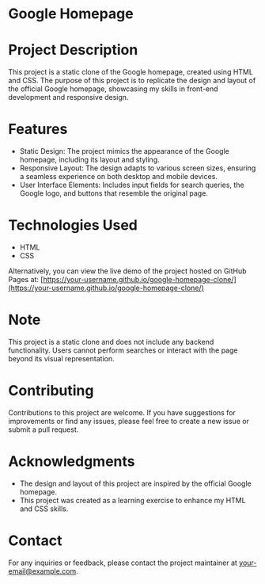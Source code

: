 # Google Homepage

# Project Description
This project is a static clone of the Google homepage, created using HTML and CSS. The purpose of this project is to replicate the design and layout of the official Google homepage, showcasing my skills in front-end development and responsive design.

# Features
- Static Design: The project mimics the appearance of the Google homepage, including its layout and styling.
- Responsive Layout: The design adapts to various screen sizes, ensuring a seamless experience on both desktop and mobile devices.
- User Interface Elements: Includes input fields for search queries, the Google logo, and buttons that resemble the original page.

# Technologies Used
- HTML
- CSS

Alternatively, you can view the live demo of the project hosted on GitHub Pages at: 
[https://your-username.github.io/google-homepage-clone/](https://your-username.github.io/google-homepage-clone/)

# Note
This project is a static clone and does not include any backend functionality. Users cannot perform searches or interact with the page beyond its visual representation.

# Contributing
Contributions to this project are welcome. If you have suggestions for improvements or find any issues, please feel free to create a new issue or submit a pull request.

# Acknowledgments
- The design and layout of this project are inspired by the official Google homepage.
- This project was created as a learning exercise to enhance my HTML and CSS skills.

# Contact
For any inquiries or feedback, please contact the project maintainer at [your-email@example.com](mailto:your-email@example.com).
